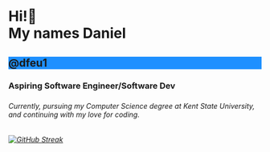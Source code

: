 <h1> Hi!👋                                       
<br>  My names Daniel <h2 style="background-color:DodgerBlue;">@dfeu1</h2>                                                 
<h3> Aspiring Software Engineer/Software Dev <h3/>
<h6> Currently, pursuing my Computer Science degree at Kent State University, and continuing with my love for coding.
<h6/>
 
[![GitHub Streak](https://streak-stats.demolab.com?user=dfeu1&theme=highcontrast&border_radius=6&background=45%2C783FFF%2CFF6B19&ring=000000&stroke=000000&sideLabels=EBEBEB)](https://git.io/streak-stats)

